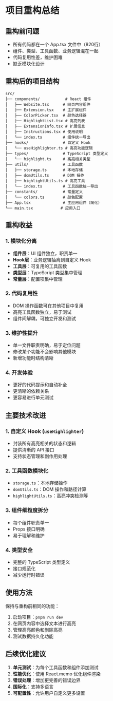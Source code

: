 # 项目重构总结

## 重构前问题
- 所有代码都在一个 App.tsx 文件中（820行）
- 组件、类型、工具函数、业务逻辑混在一起
- 代码复用性差，维护困难
- 缺乏模块化设计

## 重构后的项目结构

```
src/
├── components/           # React 组件
│   ├── Website.tsx      # 网页内容组件
│   ├── Extension.tsx    # 主扩展组件
│   ├── ColorPicker.tsx  # 颜色选择器
│   ├── HighlightList.tsx # 高亮列表
│   ├── ExtensionInfo.tsx # 扩展信息
│   ├── Instructions.tsx # 使用说明
│   └── index.ts         # 组件统一导出
├── hooks/               # 自定义 Hook
│   └── useHighlighter.ts # 高亮功能逻辑
├── types/               # TypeScript 类型定义
│   └── highlight.ts     # 高亮相关类型
├── utils/               # 工具函数
│   ├── storage.ts       # 本地存储
│   ├── domUtils.ts      # DOM 操作
│   ├── highlightUtils.ts # 高亮工具
│   └── index.ts         # 工具函数统一导出
├── constants/           # 常量定义
│   └── colors.ts        # 颜色配置
├── App.tsx              # 主应用组件（简化）
└── main.tsx            # 应用入口
```

## 重构收益

### 1. 模块化分离
- **组件层**：UI 组件独立，职责单一
- **Hook层**：业务逻辑抽离到自定义 Hook
- **工具层**：可复用的工具函数
- **类型层**：TypeScript 类型集中管理
- **常量层**：配置项集中管理

### 2. 代码复用性
- DOM 操作函数可在其他项目中复用
- 高亮工具函数独立，易于测试
- 组件间解耦，可独立开发和测试

### 3. 维护性提升
- 单一文件职责明确，易于定位问题
- 修改某个功能不会影响其他模块
- 新增功能时结构清晰

### 4. 开发体验
- 更好的代码提示和自动补全
- 更清晰的依赖关系
- 更容易进行单元测试

## 主要技术改进

### 1. 自定义 Hook (`useHighlighter`)
- 封装所有高亮相关的状态和逻辑
- 提供清晰的 API 接口
- 支持状态管理和副作用处理

### 2. 工具函数模块化
- `storage.ts`：本地存储操作
- `domUtils.ts`：DOM 操作和路径计算
- `highlightUtils.ts`：高亮冲突检测等

### 3. 组件细粒度拆分
- 每个组件职责单一
- Props 接口明确
- 易于理解和维护

### 4. 类型安全
- 完整的 TypeScript 类型定义
- 接口规范化
- 减少运行时错误

## 使用方法

保持与重构前相同的功能：
1. 启动项目：`pnpm run dev`
2. 在网页内容中选择文本进行高亮
3. 管理高亮颜色和删除高亮
4. 测试数据持久化功能

## 后续优化建议

1. **单元测试**：为每个工具函数和组件添加测试
2. **性能优化**：使用 React.memo 优化组件渲染
3. **错误处理**：增加更完善的错误边界
4. **国际化**：支持多语言
5. **可配置性**：允许用户自定义更多设置 